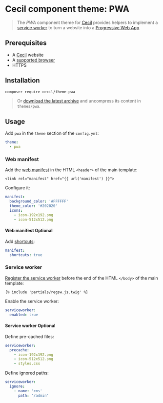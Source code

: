 # Cecil component theme: PWA

> The _PWA_ component theme for [Cecil](https://cecil.app) provides helpers to implement a [service worker](https://developers.google.com/web/fundamentals/getting-started/primers/service-workers#what_is_a_service_worker) to turn a website into a [Progressive Web App](https://developers.google.com/web/progressive-web-apps/).

## Prerequisites

* A [Cecil](https://cecil.app) website
* A [supported browser](https://developer.mozilla.org/docs/Web/API/Service_Worker_API/Using_Service_Workers#Compatibilit%C3%A9_des_navigateurs)
* HTTPS

## Installation

```bash
composer require cecil/theme-pwa
```

> Or [download the latest archive](https://github.com/Cecilapp/theme-pwa/releases/latest/) and uncompress its content in `themes/pwa`.

## Usage

Add `pwa` in the `theme` section of the `config.yml`:

```yaml
theme:
  - pwa
```

### Web manifest

Add the [web manifest](https://developer.mozilla.org/fr/docs/Web/Manifest) in the HTML `<header>` of the main template:

```twig
<link rel="manifest" href="{{ url('manifest') }}">
```

Configure it:

```yaml
manifest:
  background_color: '#FFFFFF'
  theme_color: '#202020'
  icons:
    - icon-192x192.png
    - icon-512x512.png
```

#### Web manifest Optional

Add [shortcuts](https://developer.mozilla.org/docs/Web/Manifest/shortcuts):

```yaml
manifest:
  shortcuts: true
```

### Service worker

[Register the service worker](https://developers.google.com/web/fundamentals/primers/service-workers/registration#common_registration_boilerplate) before the end of the HTML `</body>` of the main template:

```twig
{% include 'partials/regsw.js.twig' %}
```

Enable the service worker:

```yaml
serviceworker:
  enabled: true
```

#### Service worker Optional

Define pre-cached files:

```yaml
serviceworker:
  precache:
    - icon-192x192.png
    - icon-512x512.png
    - styles.css
```

Define ignored paths:

```yaml
serviceworker:
  ignore:
    - name: 'cms'
      path: '/admin'
```
